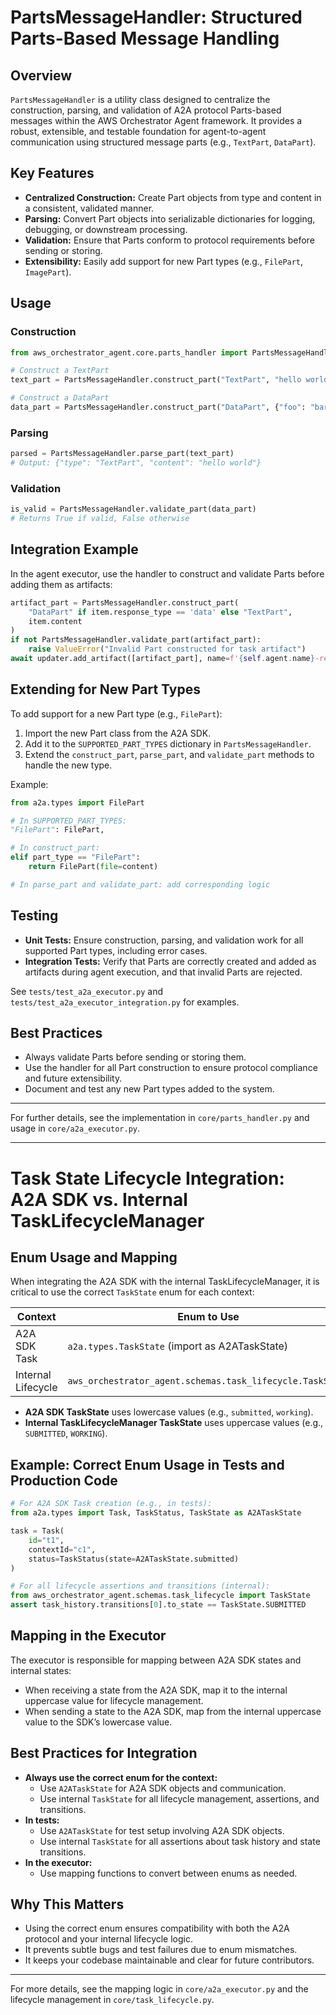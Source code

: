 # PartsMessageHandler: Structured Parts-Based Message Handling

## Overview

`PartsMessageHandler` is a utility class designed to centralize the construction, parsing, and validation of A2A protocol Parts-based messages within the AWS Orchestrator Agent framework. It provides a robust, extensible, and testable foundation for agent-to-agent communication using structured message parts (e.g., `TextPart`, `DataPart`).

## Key Features
- **Centralized Construction:** Create Part objects from type and content in a consistent, validated manner.
- **Parsing:** Convert Part objects into serializable dictionaries for logging, debugging, or downstream processing.
- **Validation:** Ensure that Parts conform to protocol requirements before sending or storing.
- **Extensibility:** Easily add support for new Part types (e.g., `FilePart`, `ImagePart`).

## Usage

### Construction
```python
from aws_orchestrator_agent.core.parts_handler import PartsMessageHandler

# Construct a TextPart
text_part = PartsMessageHandler.construct_part("TextPart", "hello world")

# Construct a DataPart
data_part = PartsMessageHandler.construct_part("DataPart", {"foo": "bar"})
```

### Parsing
```python
parsed = PartsMessageHandler.parse_part(text_part)
# Output: {"type": "TextPart", "content": "hello world"}
```

### Validation
```python
is_valid = PartsMessageHandler.validate_part(data_part)
# Returns True if valid, False otherwise
```

## Integration Example

In the agent executor, use the handler to construct and validate Parts before adding them as artifacts:

```python
artifact_part = PartsMessageHandler.construct_part(
    "DataPart" if item.response_type == 'data' else "TextPart",
    item.content
)
if not PartsMessageHandler.validate_part(artifact_part):
    raise ValueError("Invalid Part constructed for task artifact")
await updater.add_artifact([artifact_part], name=f'{self.agent.name}-result')
```

## Extending for New Part Types

To add support for a new Part type (e.g., `FilePart`):
1. Import the new Part class from the A2A SDK.
2. Add it to the `SUPPORTED_PART_TYPES` dictionary in `PartsMessageHandler`.
3. Extend the `construct_part`, `parse_part`, and `validate_part` methods to handle the new type.

Example:
```python
from a2a.types import FilePart

# In SUPPORTED_PART_TYPES:
"FilePart": FilePart,

# In construct_part:
elif part_type == "FilePart":
    return FilePart(file=content)

# In parse_part and validate_part: add corresponding logic
```

## Testing

- **Unit Tests:** Ensure construction, parsing, and validation work for all supported Part types, including error cases.
- **Integration Tests:** Verify that Parts are correctly created and added as artifacts during agent execution, and that invalid Parts are rejected.

See `tests/test_a2a_executor.py` and `tests/test_a2a_executor_integration.py` for examples.

## Best Practices
- Always validate Parts before sending or storing them.
- Use the handler for all Part construction to ensure protocol compliance and future extensibility.
- Document and test any new Part types added to the system.

---

For further details, see the implementation in `core/parts_handler.py` and usage in `core/a2a_executor.py`.

---

# Task State Lifecycle Integration: A2A SDK vs. Internal TaskLifecycleManager

## Enum Usage and Mapping

When integrating the A2A SDK with the internal TaskLifecycleManager, it is critical to use the correct `TaskState` enum for each context:

| Context                | Enum to Use                                      | Example Value         |
|------------------------|--------------------------------------------------|----------------------|
| A2A SDK Task           | `a2a.types.TaskState` (import as A2ATaskState)   | `A2ATaskState.submitted` |
| Internal Lifecycle     | `aws_orchestrator_agent.schemas.task_lifecycle.TaskState` | `TaskState.SUBMITTED`    |

- **A2A SDK TaskState** uses lowercase values (e.g., `submitted`, `working`).
- **Internal TaskLifecycleManager TaskState** uses uppercase values (e.g., `SUBMITTED`, `WORKING`).

## Example: Correct Enum Usage in Tests and Production Code

```python
# For A2A SDK Task creation (e.g., in tests):
from a2a.types import Task, TaskStatus, TaskState as A2ATaskState

task = Task(
    id="t1",
    contextId="c1",
    status=TaskStatus(state=A2ATaskState.submitted)
)

# For all lifecycle assertions and transitions (internal):
from aws_orchestrator_agent.schemas.task_lifecycle import TaskState
assert task_history.transitions[0].to_state == TaskState.SUBMITTED
```

## Mapping in the Executor

The executor is responsible for mapping between A2A SDK states and internal states:
- When receiving a state from the A2A SDK, map it to the internal uppercase value for lifecycle management.
- When sending a state to the A2A SDK, map from the internal uppercase value to the SDK’s lowercase value.

## Best Practices for Integration
- **Always use the correct enum for the context:**
  - Use `A2ATaskState` for A2A SDK objects and communication.
  - Use internal `TaskState` for all lifecycle management, assertions, and transitions.
- **In tests:**
  - Use `A2ATaskState` for test setup involving A2A SDK objects.
  - Use internal `TaskState` for all assertions about task history and state transitions.
- **In the executor:**
  - Use mapping functions to convert between enums as needed.

## Why This Matters
- Using the correct enum ensures compatibility with both the A2A protocol and your internal lifecycle logic.
- It prevents subtle bugs and test failures due to enum mismatches.
- It keeps your codebase maintainable and clear for future contributors.

---

For more details, see the mapping logic in `core/a2a_executor.py` and the lifecycle management in `core/task_lifecycle.py`. 